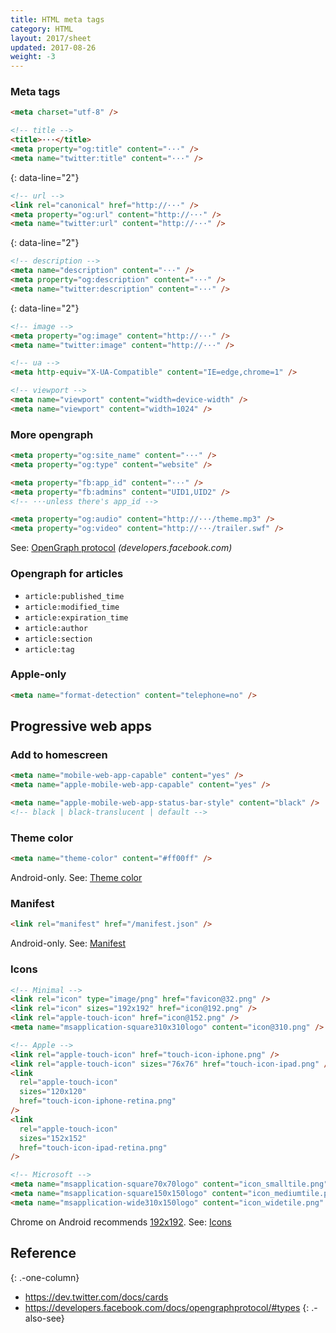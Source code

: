 ```yaml
---
title: HTML meta tags
category: HTML
layout: 2017/sheet
updated: 2017-08-26
weight: -3
---
```


### Meta tags

```html
<meta charset="utf-8" />
```

```html
<!-- title -->
<title>···</title>
<meta property="og:title" content="···" />
<meta name="twitter:title" content="···" />
```

{: data-line="2"}

```html
<!-- url -->
<link rel="canonical" href="http://···" />
<meta property="og:url" content="http://···" />
<meta name="twitter:url" content="http://···" />
```

{: data-line="2"}

```html
<!-- description -->
<meta name="description" content="···" />
<meta property="og:description" content="···" />
<meta name="twitter:description" content="···" />
```

{: data-line="2"}

```html
<!-- image -->
<meta property="og:image" content="http://···" />
<meta name="twitter:image" content="http://···" />
```

```html
<!-- ua -->
<meta http-equiv="X-UA-Compatible" content="IE=edge,chrome=1" />
```

```html
<!-- viewport -->
<meta name="viewport" content="width=device-width" />
<meta name="viewport" content="width=1024" />
```

### More opengraph

```html
<meta property="og:site_name" content="···" />
<meta property="og:type" content="website" />
```

```html
<meta property="fb:app_id" content="···" />
<meta property="fb:admins" content="UID1,UID2" />
<!-- ···unless there's app_id -->
```

```html
<meta property="og:audio" content="http://···/theme.mp3" />
<meta property="og:video" content="http://···/trailer.swf" />
```

See: [OpenGraph protocol](https://developers.facebook.com/docs/opengraphprotocol/) _(developers.facebook.com)_

### Opengraph for articles

- `article:published_time`
- `article:modified_time`
- `article:expiration_time`
- `article:author`
- `article:section`
- `article:tag`

### Apple-only

```html
<meta name="format-detection" content="telephone=no" />
```

## Progressive web apps

### Add to homescreen

```html
<meta name="mobile-web-app-capable" content="yes" />
<meta name="apple-mobile-web-app-capable" content="yes" />
```

```html
<meta name="apple-mobile-web-app-status-bar-style" content="black" />
<!-- black | black-translucent | default -->
```

### Theme color

```html
<meta name="theme-color" content="#ff00ff" />
```

Android-only.
See: [Theme color](https://developers.google.com/web/updates/2014/11/Support-for-theme-color-in-Chrome-39-for-Android)

### Manifest

```html
<link rel="manifest" href="/manifest.json" />
```

Android-only.
See: [Manifest](https://developers.google.com/web/fundamentals/engage-and-retain/web-app-manifest/)

### Icons

```html
<!-- Minimal -->
<link rel="icon" type="image/png" href="favicon@32.png" />
<link rel="icon" sizes="192x192" href="icon@192.png" />
<link rel="apple-touch-icon" href="icon@152.png" />
<meta name="msapplication-square310x310logo" content="icon@310.png" />
```

```html
<!-- Apple -->
<link rel="apple-touch-icon" href="touch-icon-iphone.png" />
<link rel="apple-touch-icon" sizes="76x76" href="touch-icon-ipad.png" />
<link
  rel="apple-touch-icon"
  sizes="120x120"
  href="touch-icon-iphone-retina.png"
/>
<link
  rel="apple-touch-icon"
  sizes="152x152"
  href="touch-icon-ipad-retina.png"
/>
```

```html
<!-- Microsoft -->
<meta name="msapplication-square70x70logo" content="icon_smalltile.png" />
<meta name="msapplication-square150x150logo" content="icon_mediumtile.png" />
<meta name="msapplication-wide310x150logo" content="icon_widetile.png" />
```

Chrome on Android recommends [192x192](https://developers.google.com/web/updates/2014/11/Support-for-theme-color-in-Chrome-39-for-Android).
See: [Icons](https://developers.google.com/web/fundamentals/design-and-ui/browser-customization/)

## Reference

{: .-one-column}

- <https://dev.twitter.com/docs/cards>
- <https://developers.facebook.com/docs/opengraphprotocol/#types>
  {: .-also-see}
